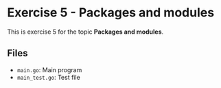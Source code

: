 # Exercise 5 - Packages and modules

This is exercise 5 for the topic **Packages and modules**.

## Files
- `main.go`: Main program
- `main_test.go`: Test file
